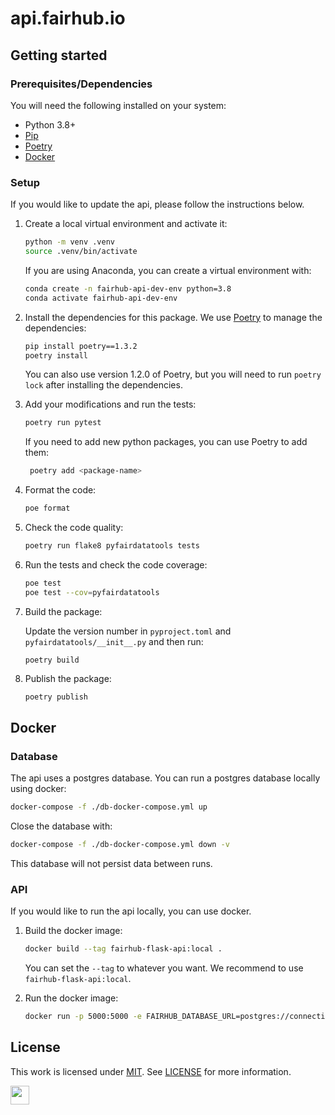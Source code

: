 ﻿# api.fairhub.io

## Getting started

### Prerequisites/Dependencies

You will need the following installed on your system:

- Python 3.8+
- [Pip](https://pip.pypa.io/en/stable/)
- [Poetry](https://python-poetry.org/)
- [Docker](https://www.docker.com/)

### Setup

If you would like to update the api, please follow the instructions below.

1. Create a local virtual environment and activate it:

   ```bash
   python -m venv .venv
   source .venv/bin/activate
   ```

   If you are using Anaconda, you can create a virtual environment with:

   ```bash
   conda create -n fairhub-api-dev-env python=3.8
   conda activate fairhub-api-dev-env
   ```

2. Install the dependencies for this package. We use [Poetry](https://python-poetry.org/) to manage the dependencies:

   ```bash
   pip install poetry==1.3.2
   poetry install
   ```

   You can also use version 1.2.0 of Poetry, but you will need to run `poetry lock` after installing the dependencies.

3. Add your modifications and run the tests:

   ```bash
   poetry run pytest
   ```

   If you need to add new python packages, you can use Poetry to add them:

   ```bash
    poetry add <package-name>
   ```

4. Format the code:

   ```bash
   poe format
   ```

5. Check the code quality:

   ```bash
   poetry run flake8 pyfairdatatools tests
   ```

6. Run the tests and check the code coverage:

   ```bash
   poe test
   poe test --cov=pyfairdatatools
   ```

7. Build the package:

   Update the version number in `pyproject.toml` and `pyfairdatatools/__init__.py` and then run:

   ```text
   poetry build
   ```

8. Publish the package:

   ```bash
   poetry publish
   ```

## Docker

### Database

The api uses a postgres database. You can run a postgres database locally using docker:

```bash
docker-compose -f ./db-docker-compose.yml up
```

Close the database with:

```bash
docker-compose -f ./db-docker-compose.yml down -v
```

This database will not persist data between runs.

### API

If you would like to run the api locally, you can use docker.

1. Build the docker image:

   ```bash
   docker build --tag fairhub-flask-api:local .
   ```

   You can set the `--tag` to whatever you want. We recommend to use `fairhub-flask-api:local`.

2. Run the docker image:

   ```bash
   docker run -p 5000:5000 -e FAIRHUB_DATABASE_URL=postgres://connection-string fairhub-flask-api:local
   ```

## License

This work is licensed under
[MIT](https://opensource.org/licenses/mit). See [LICENSE](https://github.com/AI-READI/pyfairdatatools/blob/main/LICENSE) for more information.

<a href="https://aireadi.org" >
  <img src="https://www.channelfutures.com/files/2017/04/3_0.png" height="30" />
</a>
